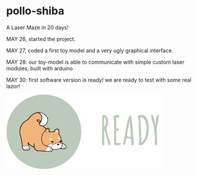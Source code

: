 # pollo-shiba
A Laser Maze in 20 days!

MAY 26, started the project.

MAY 27, coded a first toy model and a very ugly
graphical interface.

MAY 28: our toy-model is able to communicate with 
simple custom laser modules, built with arduino 

MAY 30: first software version is ready!
we are ready to test with some real lazor!

![READY](dev/polloshiba/game/graphics/res/s0.png)

